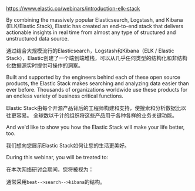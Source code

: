 
https://www.elastic.co/webinars/introduction-elk-stack

By combining the massively popular Elasticsearch, Logstash, and Kibana (ELK/Elastic Stack), Elastic has created an end-to-end stack that delivers actionable insights in real time from almost any type of structured and unstructured data source.

通过结合大规模流行的Elasticsearch，Logstash和Kibana（ELK / Elastic Stack），Elastic创建了一个端到端堆栈，可以从几乎任何类型的结构化和非结构化数据源实时提供可操作的洞察。

Built and supported by the engineers behind each of these open source products, the Elastic Stack makes searching and analyzing data easier than ever before. Thousands of organizations worldwide use these products for an endless variety of business critical functions.

Elastic Stack由每个开源产品背后的工程师构建和支持，使搜索和分析数据比以往更容易。 全球数以千计的组织将这些产品用于各种各样的业务关键功能。

And we'd like to show you how the Elastic Stack will make your life better, too.

我们想向您展示Elastic Stack如何让您的生活更美好。

During this webinar, you will be treated to:

在本次网络研讨会期间，您将被视为：

通常采用`beat-->search-->kibana`的结构。